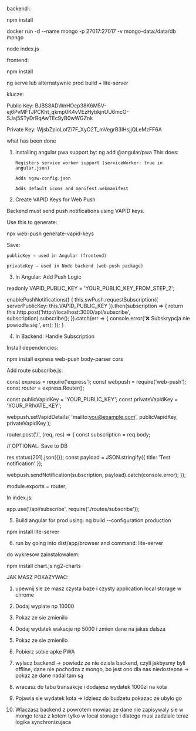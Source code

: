 backend :

npm install

docker run -d --name mongo -p 27017:27017 -v mongo-data:/data/db mongo

node index.js

frontend:

npm install

ng serve lub alternatywnie prod build + lite-server

klucze:

Public Key:
BJBS8ADWnHOcp38K6M5V-ej6PvMFTJPCKht_qkmp0K4vVEzHybkjnUU6mcO-SJaj5STyDrRqAwTEc9yB0wWGZnk

Private Key:
WjsbZpioLofZi7F_XyO2T_mVegrB3lHsjjQLeMzFF6A

what has been done

1.  installing angular pwa support by: ng add @angular/pwa
    This does:

        Registers service worker support (serviceWorker: true in angular.json)

        Adds ngsw-config.json

        Adds default icons and manifest.webmanifest

2.  Create VAPID Keys for Web Push

Backend must send push notifications using VAPID keys.

Use this to generate:

npx web-push generate-vapid-keys

Save:

    publicKey → used in Angular (frontend)

    privateKey → used in Node backend (web-push package)

3. In Angular: Add Push Logic

readonly VAPID_PUBLIC_KEY = 'YOUR_PUBLIC_KEY_FROM_STEP_2';

enablePushNotifications() {
this.swPush.requestSubscription({
serverPublicKey: this.VAPID_PUBLIC_KEY
}).then(subscription => {
return this.http.post('http://localhost:3000/api/subscribe', subscription).subscribe();
}).catch(err => {
console.error('❌ Subskrypcja nie powiodła się:', err);
});
}

4. In Backend: Handle Subscription

Install dependencies:

npm install express web-push body-parser cors

Add route subscribe.js:

const express = require('express');
const webpush = require('web-push');
const router = express.Router();

const publicVapidKey = 'YOUR_PUBLIC_KEY';
const privateVapidKey = 'YOUR_PRIVATE_KEY';

webpush.setVapidDetails(
'mailto:you@example.com',
publicVapidKey,
privateVapidKey
);

router.post('/', (req, res) => {
const subscription = req.body;

// OPTIONAL: Save to DB

res.status(201).json({});
const payload = JSON.stringify({ title: 'Test notification' });

webpush.sendNotification(subscription, payload).catch(console.error);
});

module.exports = router;

In index.js:

app.use('/api/subscribe', require('./routes/subscribe'));

5. Build angular for prod using: ng build --configuration production

npm install lite-server

6. run by going into dist/app/browser and command: lite-server

do wykresow zainstalowalem:

npm install chart.js ng2-charts

JAK MASZ POKAZYWAC:

1. upewnij sie ze masz czysta baze i czysty application local storage w chrome

2. Dodaj wyplate np 10000

3. Pokaz ze sie zmienilo

4. Dodaj wydatek wakacje np 5000 i zmien dane na jakas dalsza

5. Pokaz ze sie zmienilo

6. Pobierz sobie apke PWA

7. wylacz backend -> powiedz ze nie dziala backend, czyli jakbysmy byli offline, dane nie pochodza z mongo, bo jest ono dla nas niedostepne -> pokaz ze dane nadal tam są

8. wracasz do tabu transakcje i dodajesz wydatek 1000zl na kota

9. Pojawia sie wydatek kota -> Idziesz do budzetu pokazac ze ubylo go

10. Wlaczasz backend z powrotem mowiac ze dane nie zapisywaly sie w mongo teraz z kotem tylko w local storage i dlatego musi zadzialc teraz logika synchronizujaca
